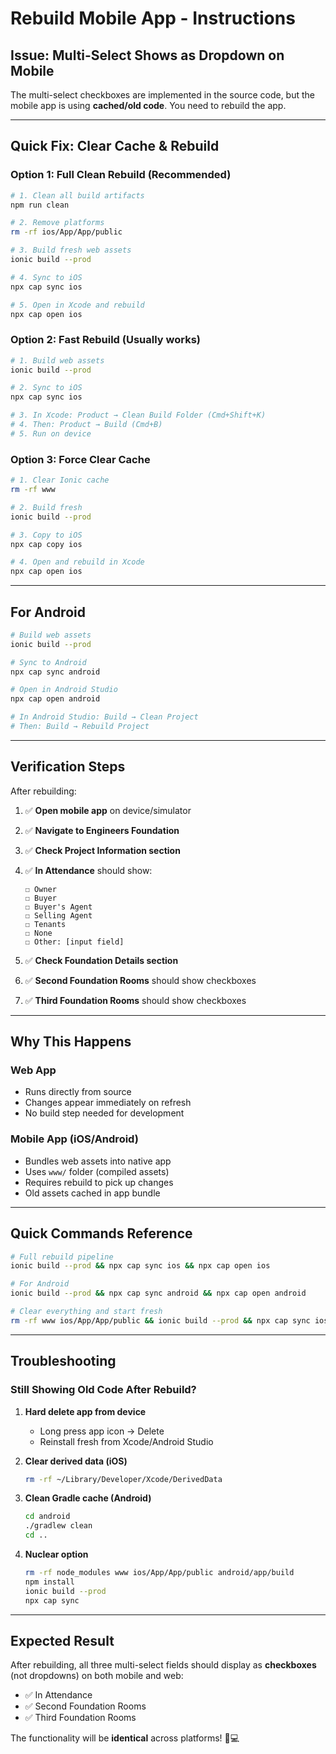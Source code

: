 # Rebuild Mobile App - Instructions

## Issue: Multi-Select Shows as Dropdown on Mobile

The multi-select checkboxes are implemented in the source code, but the mobile app is using **cached/old code**. You need to rebuild the app.

---

## Quick Fix: Clear Cache & Rebuild

### **Option 1: Full Clean Rebuild** (Recommended)
```bash
# 1. Clean all build artifacts
npm run clean

# 2. Remove platforms
rm -rf ios/App/App/public

# 3. Build fresh web assets
ionic build --prod

# 4. Sync to iOS
npx cap sync ios

# 5. Open in Xcode and rebuild
npx cap open ios
```

### **Option 2: Fast Rebuild** (Usually works)
```bash
# 1. Build web assets
ionic build --prod

# 2. Sync to iOS
npx cap sync ios

# 3. In Xcode: Product → Clean Build Folder (Cmd+Shift+K)
# 4. Then: Product → Build (Cmd+B)
# 5. Run on device
```

### **Option 3: Force Clear Cache**
```bash
# 1. Clear Ionic cache
rm -rf www

# 2. Build fresh
ionic build --prod

# 3. Copy to iOS
npx cap copy ios

# 4. Open and rebuild in Xcode
npx cap open ios
```

---

## For Android
```bash
# Build web assets
ionic build --prod

# Sync to Android
npx cap sync android

# Open in Android Studio
npx cap open android

# In Android Studio: Build → Clean Project
# Then: Build → Rebuild Project
```

---

## Verification Steps

After rebuilding:

1. ✅ **Open mobile app** on device/simulator
2. ✅ **Navigate to Engineers Foundation**
3. ✅ **Check Project Information section**
4. ✅ **In Attendance** should show:
   ```
   ☐ Owner
   ☐ Buyer
   ☐ Buyer's Agent
   ☐ Selling Agent
   ☐ Tenants
   ☐ None
   ☐ Other: [input field]
   ```

5. ✅ **Check Foundation Details section**
6. ✅ **Second Foundation Rooms** should show checkboxes
7. ✅ **Third Foundation Rooms** should show checkboxes

---

## Why This Happens

### **Web App**
- Runs directly from source
- Changes appear immediately on refresh
- No build step needed for development

### **Mobile App (iOS/Android)**
- Bundles web assets into native app
- Uses `www/` folder (compiled assets)
- Requires rebuild to pick up changes
- Old assets cached in app bundle

---

## Quick Commands Reference

```bash
# Full rebuild pipeline
ionic build --prod && npx cap sync ios && npx cap open ios

# For Android
ionic build --prod && npx cap sync android && npx cap open android

# Clear everything and start fresh
rm -rf www ios/App/App/public && ionic build --prod && npx cap sync ios
```

---

## Troubleshooting

### **Still Showing Old Code After Rebuild?**

1. **Hard delete app from device**
   - Long press app icon → Delete
   - Reinstall fresh from Xcode/Android Studio

2. **Clear derived data (iOS)**
   ```bash
   rm -rf ~/Library/Developer/Xcode/DerivedData
   ```

3. **Clean Gradle cache (Android)**
   ```bash
   cd android
   ./gradlew clean
   cd ..
   ```

4. **Nuclear option**
   ```bash
   rm -rf node_modules www ios/App/App/public android/app/build
   npm install
   ionic build --prod
   npx cap sync
   ```

---

## Expected Result

After rebuilding, all three multi-select fields should display as **checkboxes** (not dropdowns) on both mobile and web:

- ✅ In Attendance
- ✅ Second Foundation Rooms
- ✅ Third Foundation Rooms

The functionality will be **identical** across platforms! 📱💻


